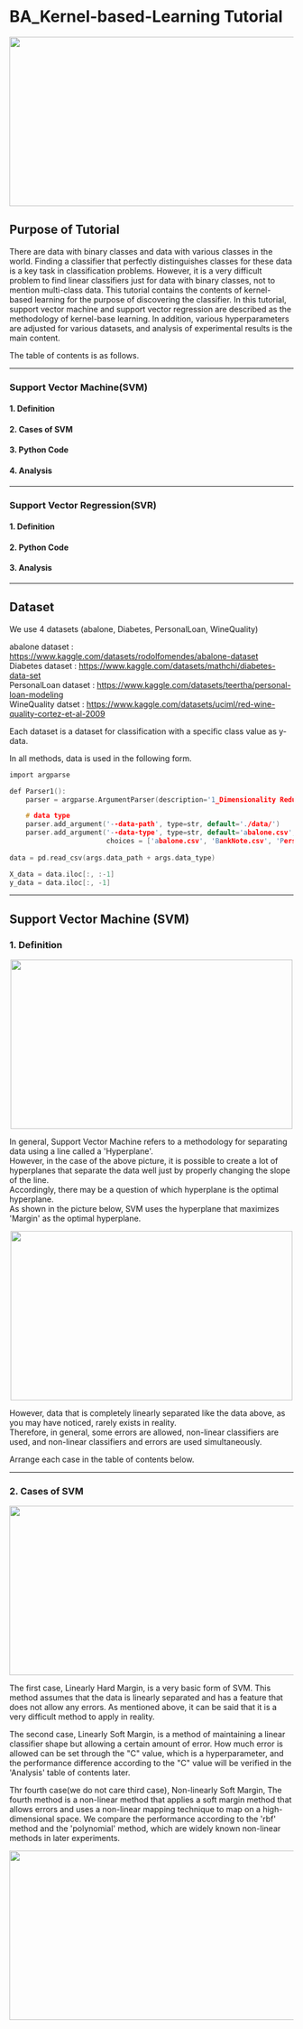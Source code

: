 # BA_Kernel-based-Learning Tutorial
<p align="center"><img src="https://user-images.githubusercontent.com/115224653/198869320-63f20533-de48-4ea3-9adb-1fa7e2298bd3.png" width="600" height="300"></p>

## Purpose of Tutorial
There are data with binary classes and data with various classes in the world. Finding a classifier that perfectly distinguishes classes for these data is a key task in classification problems. However, it is a very difficult problem to find linear classifiers just for data with binary classes, not to mention multi-class data. This tutorial contains the contents of kernel-based learning for the purpose of discovering the classifier. In this tutorial, support vector machine and support vector regression are described as the methodology of kernel-base learning. In addition, various hyperparameters are adjusted for various datasets, and analysis of experimental results is the main content.   
   
The table of contents is as follows.

___
### Support Vector Machine(SVM)

#### 1. Definition
   
#### 2. Cases of SVM 
   
#### 3. Python Code  
   
#### 4. Analysis   
___
### Support Vector Regression(SVR)

#### 1. Definition
   
#### 2. Python Code  
   
#### 3. Analysis 
___

## Dataset
We use 4 datasets (abalone, Diabetes, PersonalLoan, WineQuality)

abalone dataset : <https://www.kaggle.com/datasets/rodolfomendes/abalone-dataset>     
Diabetes dataset : <https://www.kaggle.com/datasets/mathchi/diabetes-data-set>   
PersonalLoan dataset : <https://www.kaggle.com/datasets/teertha/personal-loan-modeling>   
WineQuality datset : <https://www.kaggle.com/datasets/uciml/red-wine-quality-cortez-et-al-2009>    

Each dataset is a dataset for classification with a specific class value as y-data.   
   
In all methods, data is used in the following form.
``` C
import argparse

def Parser1():
    parser = argparse.ArgumentParser(description='1_Dimensionality Reduction')

    # data type
    parser.add_argument('--data-path', type=str, default='./data/')
    parser.add_argument('--data-type', type=str, default='abalone.csv',
                        choices = ['abalone.csv', 'BankNote.csv', 'PersonalLoan.csv', 'WineQuality.csv', 'Diabetes.csv'])
                        
data = pd.read_csv(args.data_path + args.data_type)

X_data = data.iloc[:, :-1]
y_data = data.iloc[:, -1]
```

___

## Support Vector Machine (SVM)   
   
### 1. Definition
<p align="center"><img src="https://user-images.githubusercontent.com/115224653/198869856-10cec67e-30d9-40bf-8e28-c0b98b13f123.png"  width="500" height="300"></p>   
   
In general, Support Vector Machine refers to a methodology for separating data using a line called a 'Hyperplane'.   
However, in the case of the above picture, it is possible to create a lot of hyperplanes that separate the data well just by properly changing the slope of the line.    
Accordingly, there may be a question of which hyperplane is the optimal hyperplane.    
As shown in the picture below, SVM uses the hyperplane that maximizes 'Margin' as the optimal hyperplane.   
   
   
   <p align="center"><img src="https://user-images.githubusercontent.com/115224653/198870201-f2d22a11-37a8-4030-8d7f-6b9f3ba7b60b.png"  width="500" height="300"></p>   
   
However, data that is completely linearly separated like the data above, as you may have noticed, rarely exists in reality.   
Therefore, in general, some errors are allowed, non-linear classifiers are used, and non-linear classifiers and errors are used simultaneously.   
   
Arrange each case in the table of contents below.   

___   
### 2. Cases of SVM   
<p align="center"><img src="https://user-images.githubusercontent.com/115224653/198870628-2a6bea54-48c4-412f-8e43-7dbeb6190a08.png"  width="1000" height="300"></p> 

The first case, Linearly Hard Margin, is a very basic form of SVM. This method assumes that the data is linearly separated and has a feature that does not allow any errors. As mentioned above, it can be said that it is a very difficult method to apply in reality.   

The second case, Linearly Soft Margin, is a method of maintaining a linear classifier shape but allowing a certain amount of error. How much error is allowed can be set through the "C" value, which is a hyperparameter, and the performance difference according to the "C" value will be verified in the 'Analysis' table of contents later.

Thr fourth case(we do not care third case), Non-linearly Soft Margin, The fourth method is a non-linear method that applies a soft margin method that allows errors and uses a non-linear mapping technique to map on a high-dimensional space. We compare the performance according to the 'rbf' method and the 'polynomial' method, which are widely known non-linear methods in later experiments.   
   
   <p align="center"><img src="https://user-images.githubusercontent.com/115224653/198880148-4e56d853-ca9f-4ca9-84c9-7e14a6983dc8.png"  width="800" height="300"></p>   


